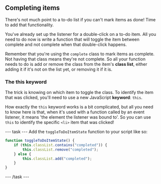 ## Completing items
There's not much point to a to-do list if you can't mark items as done! Time to add that functionality.

You've already set up the listener for a double-click on a to-do item. All you need to do now is write a function that will toggle the item between complete and not complete when that double-click happens.

Remember that you're using the `complete` class to mark items as complete. Not having that class means they're not complete. So all your function needs to do is add or remove the class from the item's **class list**, either adding it if it's not on the list yet, or removing it if it is. 

### The this keyword
The trick is knowing on which item to toggle the class. To identify the item that was clicked, you'll need to use a new JavaScript **keyword**: `this`. 

How exactly the `this` keyword works is a bit complicated, but all you need to know here is that, when it's used with a function called by an event listener, it means 'the element the listener was bound to'. So you can use `this` to identify the specific `<li>` item that was clicked!

--- task ---
Add the `toggleToDoItemState` function to your script like so:

```JavaScript
function toggleToDoItemState() {
    if (this.classList.contains("completed")) {
        this.classList.remove("completed");
    } else {
        this.classList.add("completed");
    }
}
```
--- /task ---
